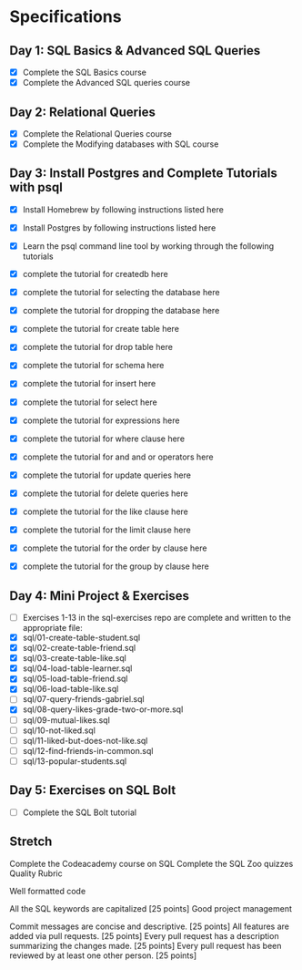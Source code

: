 # Specifications

## Day 1: SQL Basics & Advanced SQL Queries

- [x] Complete the SQL Basics course
- [x] Complete the Advanced SQL queries course

## Day 2: Relational Queries

- [x] Complete the Relational Queries course
- [x] Complete the Modifying databases with SQL course
## Day 3: Install Postgres and Complete Tutorials with psql

- [x] Install Homebrew by following instructions listed here
- [x] Install Postgres by following instructions listed here
- [x] Learn the psql command line tool by working through the following tutorials
- [x] complete the tutorial for createdb here
- [x] complete the tutorial for selecting the database here
- [x] complete the tutorial for dropping the database here
- [x] complete the tutorial for create table here
- [x] complete the tutorial for drop table here
- [x] complete the tutorial for schema here
- [x] complete the tutorial for insert here
- [x] complete the tutorial for select here
- [x] complete the tutorial for expressions here
- [x] complete the tutorial for where clause here
- [x] complete the tutorial for and and or operators here
- [x] complete the tutorial for update queries here
- [x] complete the tutorial for delete queries here
- [x] complete the tutorial for the like clause here
- [x] complete the tutorial for the limit clause here
- [x] complete the tutorial for the order by clause here
- [x] complete the tutorial for the group by clause here


## Day 4: Mini Project & Exercises

- [ ] Exercises 1-13 in the sql-exercises repo are complete and written to the appropriate file:
- [x] sql/01-create-table-student.sql
- [x] sql/02-create-table-friend.sql
- [x] sql/03-create-table-like.sql
- [x] sql/04-load-table-learner.sql
- [x] sql/05-load-table-friend.sql
- [x] sql/06-load-table-like.sql
- [ ] sql/07-query-friends-gabriel.sql
- [x] sql/08-query-likes-grade-two-or-more.sql
- [ ] sql/09-mutual-likes.sql
- [ ] sql/10-not-liked.sql
- [ ] sql/11-liked-but-does-not-like.sql
- [ ] sql/12-find-friends-in-common.sql
- [ ] sql/13-popular-students.sql

## Day 5: Exercises on SQL Bolt

- [ ] Complete the SQL Bolt tutorial

## Stretch

 Complete the Codeacademy course on SQL
 Complete the SQL Zoo quizzes
Quality Rubric

Well formatted code

All the SQL keywords are capitalized [25 points]
Good project management

Commit messages are concise and descriptive. [25 points]
All features are added via pull requests. [25 points]
Every pull request has a description summarizing the changes made. [25 points]
Every pull request has been reviewed by at least one other person. [25 points]

